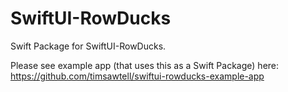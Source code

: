 # SwiftUI-RowDucks

Swift Package for SwiftUI-RowDucks.

Please see example app (that uses this as a Swift Package) here: https://github.com/timsawtell/swiftui-rowducks-example-app
